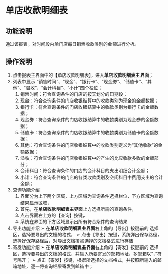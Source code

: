 # 单店收款明细表

## 功能说明

通过该报表，对时间段内单门店每日销售收款类别的金额进行分析。

## 操作说明

1.	点击报表主界面中的【单店收款明细表】，进入**单店收款明细表主界面**；
2.	列表中显示 “销售时间”、“现金”、“银行卡”、“现金券”、“储值卡”、“其他”、“溢收”、“会计科目”、“小计”四个栏位；
 	1. 销售时间：符合查询条件的门店的按天划分的日期段；
 	2. 现金：符合查询条件的门店收银结算中的收款类别为现金的金额数据；
 	3. 银行卡：符合查询条件的门店收银结算中的收款类别为银行卡的金额数据；
 	4. 现金券：符合查询条件的门店收银结算中的收款类别为现金券的金额数据；
 	5. 储值卡：符合查询条件的门店收银结算中的收款类别为储值卡的金额数据；
 	6. 其他：符合查询条件的门店收银结算中的收款类别定义为“其他收款”的金额数据；
 	7. 溢收：符合查询条件的门店收银结算中的产生的比应收款多收的金额部分；
 	8. 会计科目：符合查询条件的门店的会计科目的支出明细合计金额；
 	9. 小计：符合查询条件的门店的各类收款类别及空间科目中费用支出的合计金额；
3.	查询功能介绍
	1. 界面分为上下两个区域，上方区域为查询条件选择栏位，下方区域为查询结果显示区域，
	2. 首先，在**单店收款明细表主界面**上方选择所需的查询条件，
	3. 点击界面右上方的【查询】按键，
	4. 系统在界面的下方区域显示出所有符合条件的查询结果
4.	导出功能介绍
➢	在**单店收款明细表主界面**右上角的【导出】按键前的 选择区，选择要导出的文档的格式，
➢	点击【导出】按键，系统弹出保存路径，选择好保存路径后，对导出文档按照选择的文档格式进行存储
5.	寄发功能介绍
➢	在**单店收款明细表主界面**右上角的【寄发】按键前的 选择区，选择要导出的文档的格式，并输入所要寄发的邮箱地址，多邮箱以“，”符号隔开；
➢	点击【寄发】按键，根据所选择的文档格式，并按照所输入的邮箱地址，逐一将查询结果寄发到邮箱中；
